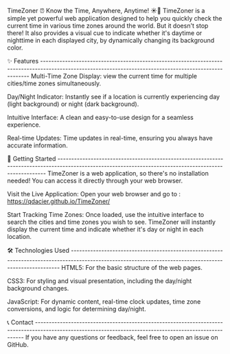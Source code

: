 TimeZoner
⏰ Know the Time, Anywhere, Anytime! ☀️🌙
TimeZoner is a simple yet powerful web application designed to help you quickly check the current time in various time zones around the world. But it doesn't stop there! It also provides a visual cue to indicate whether it's daytime or nighttime in each displayed city, by dynamically changing its background color.

✨ Features --------------------------------------------------------------------------------------------------------------------------------------------------------
Multi-Time Zone Display: view the current time for multiple cities/time zones simultaneously.

Day/Night Indicator: Instantly see if a location is currently experiencing day (light background) or night (dark background).

Intuitive Interface: A clean and easy-to-use design for a seamless experience.

Real-time Updates: Time updates in real-time, ensuring you always have accurate information.

🚀 Getting Started --------------------------------------------------------------------------------------------------------------------------------------------------------
TimeZoner is a web application, so there's no installation needed! You can access it directly through your web browser.

Visit the Live Application:
Open your web browser and go to : https://qdacier.github.io/TimeZoner/

Start Tracking Time Zones:
Once loaded, use the intuitive interface to search the cities and time zones you wish to see. TimeZoner will instantly display the current time and indicate whether it's day or night in each location.

🛠️ Technologies Used --------------------------------------------------------------------------------------------------------------------------------------------------------
HTML5: For the basic structure of the web pages.

CSS3: For styling and visual presentation, including the day/night background changes.

JavaScript: For dynamic content, real-time clock updates, time zone conversions, and logic for determining day/night.

📞 Contact --------------------------------------------------------------------------------------------------------------------------------------------------------
If you have any questions or feedback, feel free to open an issue on GitHub.
